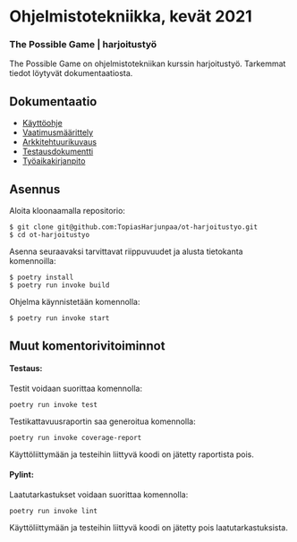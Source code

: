 # Ohjelmistotekniikka, kevät 2021
### The Possible Game | harjoitustyö

The Possible Game on ohjelmistotekniikan kurssin harjoitustyö. Tarkemmat tiedot löytyvät dokumentaatiosta.

## Dokumentaatio

- [Käyttöohje](https://github.com/TopiasHarjunpaa/ot-harjoitustyo/blob/main/dokumentaatio/kayttoohje.md)
- [Vaatimusmäärittely](https://github.com/TopiasHarjunpaa/ot-harjoitustyo/blob/main/dokumentaatio/vaatimusmaarittely.md)
- [Arkkitehtuurikuvaus](https://github.com/TopiasHarjunpaa/ot-harjoitustyo/blob/main/dokumentaatio/arkkitehtuuri.md)
- [Testausdokumentti](https://github.com/TopiasHarjunpaa/ot-harjoitustyo/blob/main/dokumentaatio/testaus.md)
- [Työaikakirjanpito](https://github.com/TopiasHarjunpaa/ot-harjoitustyo/blob/main/dokumentaatio/tuntikirjanpito.md)

## Asennus

Aloita kloonaamalla repositorio:

```
$ git clone git@github.com:TopiasHarjunpaa/ot-harjoitustyo.git
$ cd ot-harjoitustyo
```

Asenna seuraavaksi tarvittavat riippuvuudet ja alusta tietokanta komennoilla:

```
$ poetry install
$ poetry run invoke build
```

Ohjelma käynnistetään komennolla:

```
$ poetry run invoke start
```

## Muut komentorivitoiminnot


#### Testaus:

Testit voidaan suorittaa komennolla:

```
poetry run invoke test
```

Testikattavuusraportin saa generoitua komennolla:

```
poetry run invoke coverage-report
```

Käyttöliittymään ja testeihin liittyvä koodi on jätetty raportista pois.

#### Pylint:

Laatutarkastukset voidaan suorittaa komennolla:

```
poetry run invoke lint
```

Käyttöliittymään ja testeihin liittyvä koodi on jätetty pois laatutarkastuksista.
